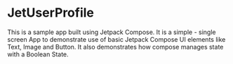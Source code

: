 # JetUserProfile
This is a sample app built using Jetpack Compose. It is a simple - single screen App to demonstrate use of basic Jetpack Compose UI elements like Text, Image and Button. It also demonstrates how compose manages state with a Boolean State. 
